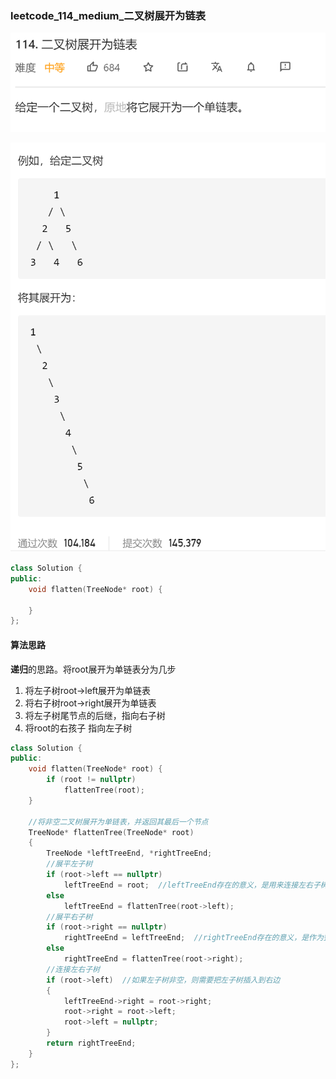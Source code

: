 ### leetcode_114_medium_二叉树展开为链表

![image-20210115204717940](leetcode_114_medium_二叉树展开为链表.assets/image-20210115204717940.png)

![image-20210115204727919](leetcode_114_medium_二叉树展开为链表.assets/image-20210115204727919.png)

```c++
class Solution {
public:
    void flatten(TreeNode* root) {

    }
};
```

#### 算法思路

**递归**的思路。将root展开为单链表分为几步

1. 将左子树root->left展开为单链表
2. 将右子树root->right展开为单链表
3. 将左子树尾节点的后继，指向右子树
4. 将root的右孩子 指向左子树

```c++
class Solution {
public:
	void flatten(TreeNode* root) {
		if (root != nullptr)
			flattenTree(root);
	}

	//将非空二叉树展开为单链表，并返回其最后一个节点
	TreeNode* flattenTree(TreeNode* root)
	{
		TreeNode *leftTreeEnd, *rightTreeEnd;
		//展平左子树
		if (root->left == nullptr)
			leftTreeEnd = root;  //leftTreeEnd存在的意义，是用来连接左右子树
		else
			leftTreeEnd = flattenTree(root->left);
		//展平右子树
		if (root->right == nullptr)
			rightTreeEnd = leftTreeEnd;  //rightTreeEnd存在的意义，是作为整棵树的末尾节点
		else
			rightTreeEnd = flattenTree(root->right);
		//连接左右子树
		if (root->left)  //如果左子树非空，则需要把左子树插入到右边
		{
			leftTreeEnd->right = root->right;
			root->right = root->left;
			root->left = nullptr;
		}
		return rightTreeEnd;
	}
};
```

